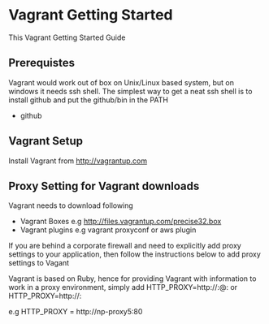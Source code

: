 Vagrant Getting Started
=======================

This Vagrant Getting Started Guide

Prerequistes
--------------

Vagrant would work out of box on Unix/Linux based system, but on windows it needs ssh shell.
The simplest way to get a neat ssh shell is to install github and put the github/bin in the PATH

 * github

Vagrant Setup
---------------

Install Vagrant from http://vagrantup.com


Proxy Setting for Vagrant downloads
------------------------------------

Vagrant needs to download following

 * Vagrant Boxes e.g http://files.vagrantup.com/precise32.box
 * Vagrant plugins e.g vagrant proxyconf or aws plugin

If you are behind a corporate firewall and need to explicitly add proxy settings to your application, then 
follow the instructions below to add proxy settings to Vagant

Vagrant is based on Ruby, hence for providing Vagrant with information to work in a proxy environment,
simply add HTTP_PROXY=http://<user>:<password>@<host>:<port> or HTTP_PROXY=http://<host>:<port>

e.g HTTP_PROXY = http://np-proxy5:80


